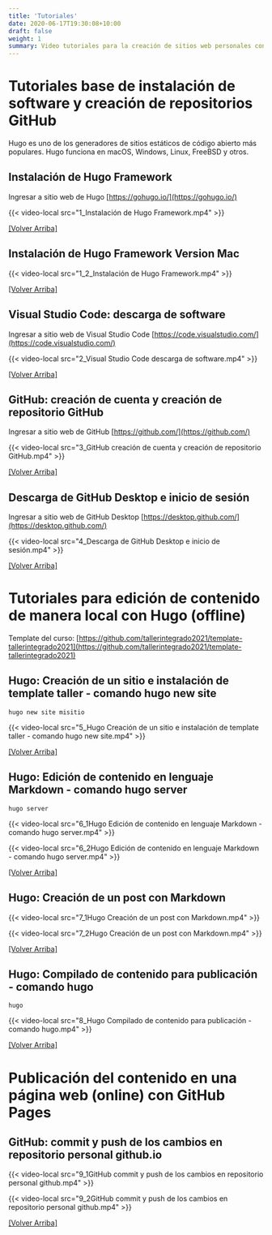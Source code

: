 ```yaml
---
title: 'Tutoriales'
date: 2020-06-17T19:30:08+10:00
draft: false
weight: 1
summary: Video tutoriales para la creación de sitios web personales con Hugo.
---
```


<!-- Contenido del Post -->


# Tutoriales base de instalación de software y creación de repositorios GitHub

Hugo es uno de los generadores de sitios estáticos de código abierto más populares. Hugo funciona en macOS, Windows, Linux, FreeBSD y otros.

<!-- Separador -->

## Instalación de Hugo Framework

Ingresar a sitio web de Hugo [https://gohugo.io/](https://gohugo.io/)

{{< video-local src="1_Instalación de Hugo Framework.mp4" >}}

[[Volver Arriba]](#top)

<!-- Separador -->

## Instalación de Hugo Framework Version Mac

{{< video-local src="1_2_Instalación de Hugo Framework.mp4" >}}

[[Volver Arriba]](#top)

<!-- Separador -->

## Visual Studio Code: descarga de software

Ingresar a sitio web de Visual Studio Code [https://code.visualstudio.com/](https://code.visualstudio.com/)

{{< video-local src="2_Visual Studio Code descarga de software.mp4" >}}

[[Volver Arriba]](#top)

<!-- Separador -->

## GitHub: creación de cuenta y creación de repositorio GitHub

Ingresar a sitio web de GitHub [https://github.com/](https://github.com/)

{{< video-local src="3_GitHub creación de cuenta y creación de repositorio GitHub.mp4" >}}

[[Volver Arriba]](#top)

<!-- Separador -->

## Descarga de GitHub Desktop e inicio de sesión 

Ingresar a sitio web de GitHub Desktop [https://desktop.github.com/](https://desktop.github.com/)

{{< video-local src="4_Descarga de GitHub Desktop e inicio de sesión.mp4" >}}

[[Volver Arriba]](#top)

<!-- Separador -->

# Tutoriales para edición de contenido de manera local con Hugo (offline) 

Template del curso: [https://github.com/tallerintegrado2021/template-tallerintegrado2021](https://github.com/tallerintegrado2021/template-tallerintegrado2021) 

## Hugo: Creación de un sitio e instalación de template taller - comando hugo new site

```
hugo new site misitio
```

{{< video-local src="5_Hugo Creación de un sitio e instalación de template taller - comando hugo new site.mp4" >}}

[[Volver Arriba]](#top)

<!-- Separador -->

## Hugo: Edición de contenido en lenguaje Markdown - comando hugo server

```
hugo server
```

{{< video-local src="6_1Hugo Edición de contenido en lenguaje Markdown - comando hugo server.mp4" >}}

{{< video-local src="6_2Hugo Edición de contenido en lenguaje Markdown - comando hugo server.mp4" >}}

[[Volver Arriba]](#top)

<!-- Separador -->

## Hugo: Creación de un post con Markdown

{{< video-local src="7_1Hugo Creación de un post con Markdown.mp4" >}}

{{< video-local src="7_2Hugo Creación de un post con Markdown.mp4" >}}

[[Volver Arriba]](#top)

<!-- Separador -->

## Hugo: Compilado de contenido para publicación - comando hugo

```
hugo 
```

{{< video-local src="8_Hugo Compilado de contenido para publicación - comando hugo.mp4" >}}

[[Volver Arriba]](#top)

<!-- Separador -->

# Publicación del contenido en una página web (online) con GitHub Pages

## GitHub: commit y push de los cambios en repositorio personal github.io

{{< video-local src="9_1GitHub commit y push de los cambios en repositorio personal github.mp4" >}}

{{< video-local src="9_2GitHub commit y push de los cambios en repositorio personal github.mp4" >}}

[[Volver Arriba]](#top)

<!-- Separador -->


